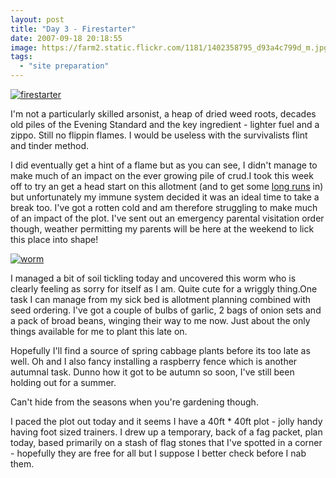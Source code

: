```yaml
---
layout: post
title: "Day 3 - Firestarter"
date: 2007-09-18 20:18:55
image: https://farm2.static.flickr.com/1181/1402358795_d93a4c799d_m.jpg
tags:
  - "site preparation"
---
```


[![firestarter](https://farm2.static.flickr.com/1316/1402357111_65d70e1958_m.jpg)](https://www.flickr.com/photos/warriorwomen/1402357111/)

I'm not a particularly skilled arsonist, a heap of dried weed roots, decades old piles of the Evening Standard and the key ingredient - lighter fuel and a zippo. Still no flippin flames. I would be useless with the survivalists flint and tinder method.

I did eventually get a hint of a flame but as you can see, I didn't manage to make much of an impact on the ever growing pile of crud.I took this week off to try an get a head start on this allotment (and to get some [long runs](https://www.warriorwomen.co.uk) in) but unfortunately my immune system decided it was an ideal time to take a break too. I've got a rotten cold and am therefore struggling to make much of an impact of the plot. I've sent out an emergency parental visitation order though, weather permitting my parents will be here at the weekend to lick this place into shape!

[![worm](https://farm2.static.flickr.com/1181/1402358795_d93a4c799d_m.jpg)](https://www.flickr.com/photos/warriorwomen/1402358795/)

I managed a bit of soil tickling today and uncovered this worm who is clearly feeling as sorry for itself as I am. Quite cute for a wriggly thing.One task I can manage from my sick bed is allotment planning combined with seed ordering. I've got a couple of bulbs of garlic, 2 bags of onion sets and a pack of broad beans, winging their way to me now. Just about the only things available for me to plant this late on.

Hopefully I'll find a source of spring cabbage plants before its too late as well. Oh and I also fancy installing a raspberry fence which is another autumnal task. Dunno how it got to be autumn so soon, I've still been holding out for a summer.

Can't hide from the seasons when you're gardening though.

I paced the plot out today and it seems I have a 40ft * 40ft plot - jolly handy having foot sized trainers. I drew up a temporary, back of a fag packet, plan today, based primarily on a stash of flag stones that I've spotted in a corner - hopefully they are free for all but I suppose I better check before I nab them.
